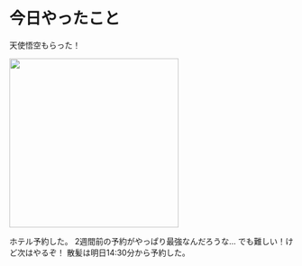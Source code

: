 # 今日やったこと
天使悟空もらった！

 <img src="https://github.com/user-attachments/assets/d91a42e2-4d0f-49d5-8bd2-8ba90140c1af" width="300">

 ホテル予約した。
 2週間前の予約がやっぱり最強なんだろうな...
 でも難しい！けど次はやるぞ！
 散髪は明日14:30分から予約した。
